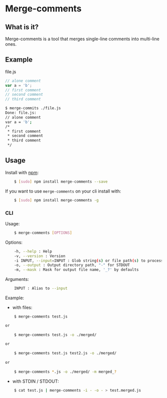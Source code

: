 # Merge-comments

## What is it?

Merge-comments is a tool that merges single-line comments into multi-line ones.

## Example

file.js
````javascript
// alone comment
var a = 'b';
// first comment
// second comment
// third comment
````

````sh
$ merge-commits ./file.js
Done: file.js:
// alone comment
var a = 'b';
/*
 * first comment
 * second comment
 * third comment
 */
````

## Usage

Install with [npm](https://npmjs.org/package/merge-comments):
```sh
    $ [sudo] npm install merge-comments --save
```

If you want to use `merge-comments` on your cli install with:
```sh
    $ [sudo] npm install merge-comments -g
```

### CLI

Usage:
```sh
    $ merge-comments [OPTIONS]
```
Options:
```sh
    -h, --help : Help
    -v, --version : Version
    -i INPUT, --input=INPUT : Glob string(s) or file path(s) to process, "-" for STDIN
    -o, --output : Output directory path, "-" for STDOUT
    -m, --mask : Mask for output file name, '_?' by defaults
```
Arguments:
```sh
    INPUT : Alias to --input
```
Example:
* with files:
```sh
    $ merge-comments test.js

or
 
    $ merge-comments test.js -o ./merged/
    
or
    
    $ merge-comments test.js test2.js -o ./merged/
    
or
    
    $ merge-comments *.js -o ./merged/ -m merged_?
```
* with STDIN / STDOUT:
```sh
    $ cat test.js | merge-comments -i - -o - > test.merged.js
```
